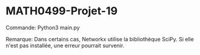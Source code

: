 # MATH0499-Projet-19
 Commande: Python3 main.py

 Remarque: Dans certains cas, Networkx utilise la bibliothèque SciPy. Si elle n'est pas installée, une erreur pourrait survenir.

